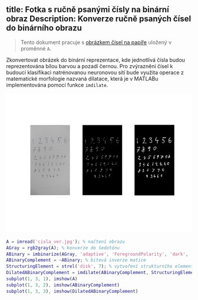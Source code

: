title: Fotka s ručně psanými čísly na binární obraz
Description: Konverze ručně psaných čísel do binárního obrazu
---
>Tento dokument pracuje s [obrázkem čísel na papíře](/zodoc/input/media/cisla_ver.jpg) uložený v proměnné `A`.

Zkonvertovat obrázek do binární reprezentace, kde jednotlivá čísla budou reprezentována bílou barvou a pozadí černou. Pro zvýraznění čísel k budoucí klasifikaci natrénovanou neuronovou sítí bude využita operace z matematické morfologie nazvaná dilatace, která je v MATLABu implementována pomocí funkce `imdilate`.

![](../media/2018-11-14-23-41-30.png)

```matlab
A = imread('cisla_ver.jpg'); % načtení obrazu
AGray = rgb2gray(A); % konverze do šedotónu
ABinary = imbinarize(AGray, 'adaptive', 'ForegroundPolarity', 'dark', 'Sensitivity', 0.3); % binarizace obrazu. ForegroundPolarity parametr značí ,že popředí je tmavší, než pozadí.
ABinaryComplement = ~ABinary; % bitová inverze matice
StructuringElement = strel('disk', 7); % vytvoření strukturního elementu ve tvaru kruhu
DilatedABinaryComplement = imdilate(ABinaryComplement, StructuringElement); % dilatace obrazu
subplot(1, 3, 1), imshow(A)
subplot(1, 3, 2), imshow(ABinaryComplement)
subplot(1, 3, 3), imshow(DilatedABinaryComplement)
```